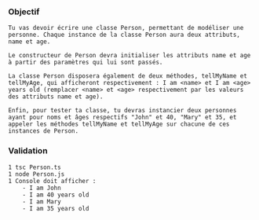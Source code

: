 ### Objectif

    Tu vas devoir écrire une classe Person, permettant de modéliser une personne. Chaque instance de la classe Person aura deux attributs, name et age.

    Le constructeur de Person devra initialiser les attributs name et age à partir des paramètres qui lui sont passés.

    La classe Person disposera également de deux méthodes, tellMyName et tellMyAge, qui afficheront respectivement : I am <name> et I am <age> years old (remplacer <name> et <age> respectivement par les valeurs des attributs name et age).
    
    Enfin, pour tester ta classe, tu devras instancier deux personnes ayant pour noms et âges respectifs "John" et 40, "Mary" et 35, et appeler les méthodes tellMyName et tellMyAge sur chacune de ces instances de Person.

### Validation

    1 tsc Person.ts
    1 node Person.js
    1 Console doit afficher :  
        - I am John
        - I am 40 years old
        - I am Mary
        - I am 35 years old